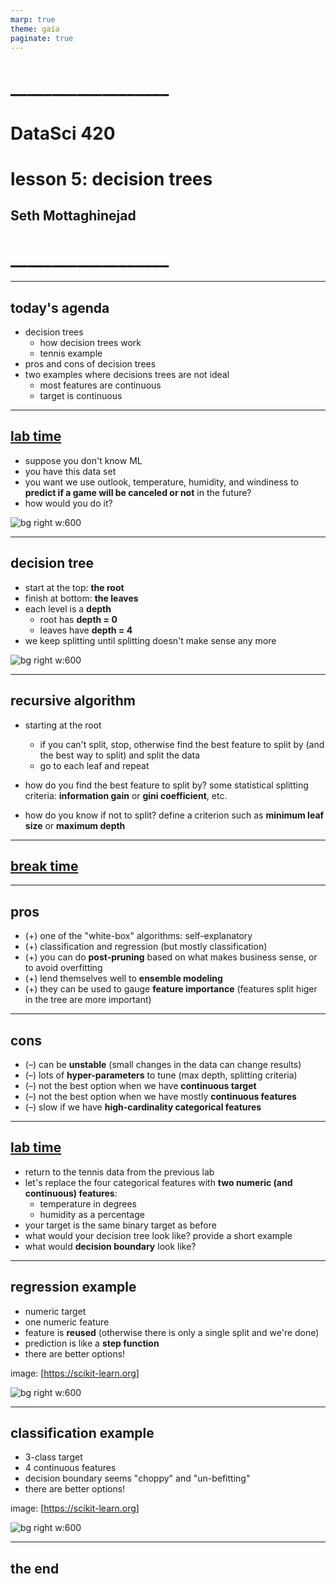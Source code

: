 ```yaml
---
marp: true
theme: gaia
paginate: true
---
```


<!-- #4C2E84 -->
<!-- ![bg right w:600](images/uw_pce_logo.jpg) -->

<!-- _backgroundColor: #0473cf; -->
<!-- _color: white -->

# ___________________
# DataSci 420
# lesson 5: decision trees
## Seth Mottaghinejad
# ___________________

[DataSci 420]: https://www.pce.uw.edu/certificates/data-science
[break time]: https://www.google.com/search?q=online+timer
[lab time]: https://www.google.com/search?q=online+timer

----------------------------------------------------------------

## today's agenda

- decision trees
  - how decision trees work
  - tennis example
- pros and cons of decision trees
- two examples where decisions trees are not ideal
  - most features are continuous
  - target is continuous

----------------------------------------------------------------

## [lab time]

- suppose you don't know ML
- you have this data set
- you want we use outlook, temperature, humidity, and windiness to **predict if a game will be canceled or not** in the future?
- how would you do it?

![bg right w:600](./images/tennis-data.jpg)

----------------------------------------------------------------

## decision tree

- start at the top: **the root**
- finish at bottom: **the leaves**
- each level is a **depth**
  - root has **depth = 0**
  - leaves have **depth = 4**
- we keep splitting until splitting doesn't make sense any more

![bg right w:600](./images/tennis-decision-tree.jpg)

----------------------------------------------------------------

## recursive algorithm

- starting at the root
  - if you can't split, stop, otherwise find the best feature to split by (and the best way to split) and split the data
  - go to each leaf and repeat

- how do you find the best feature to split by? some statistical splitting criteria: **information gain** or **gini coefficient**, etc.
- how do you know if not to split? define a criterion such as **minimum leaf size** or **maximum depth**

----------------------------------------------------------------

<!-- _class: lead -->
## [break time]

----------------------------------------------------------------

## pros

- (+) one of the "white-box" algorithms: self-explanatory
- (+) classification and regression (but mostly classification)
- (+) you can do **post-pruning** based on what makes business sense, or to avoid overfitting
- (+) lend themselves well to **ensemble modeling**
- (+) they can be used to gauge **feature importance** (features split higer in the tree are more important)

----------------------------------------------------------------

## cons

- (–) can be **unstable** (small changes in the data can change results)
- (–) lots of **hyper-parameters** to tune (max depth, splitting criteria)
- (–) not the best option when we have **continuous target**
- (–) not the best option when we have mostly **continuous features**
- (–) slow if we have **high-cardinality categorical features**

----------------------------------------------------------------

## [lab time]

- return to the tennis data from the previous lab
- let's replace the four categorical features with **two numeric (and continuous) features**: 
  - temperature in degrees
  - humidity as a percentage
- your target is the same binary target as before
- what would your decision tree look like? provide a short example
- what would **decision boundary** look like?

----------------------------------------------------------------

## regression example

- numeric target
- one numeric feature
- feature is **reused** (otherwise there is only a single split and we're done)
- prediction is like a **step function**
- there are better options!

image: [https://scikit-learn.org]

![bg right w:600](./images/decision-tree-regression.jpg)

[https://scikit-learn.org]: https://scikit-learn.org/stable/auto_examples/tree/plot_tree_regression.html?highlight=decision%20tree%20regression

----------------------------------------------------------------

## classification example

- 3-class target
- 4 continuous features
- decision boundary seems "choppy" and "un-befitting"
- there are better options!

image: [https://scikit-learn.org]

![bg right w:600](./images/decision-tree-iris.jpg)

[https://scikit-learn.org]: https://scikit-learn.org/stable/auto_examples/tree/plot_iris_dtc.html?highlight=iris%20decision%20tree

----------------------------------------------------------------

<!-- _class: lead -->
## the end

